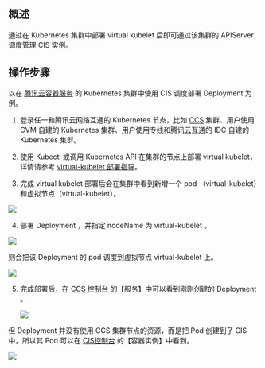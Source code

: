 ## 概述

通过在 Kubernetes 集群中部署 virtual kubelet 后即可通过该集群的 APIServer 调度管理 CIS 实例。

## 操作步骤

以在 [腾讯云容器服务](https://cloud.tencent.com/product/ccs) 的 Kubernetes 集群中使用 CIS 调度部署 Deployment 为例。

1. 登录任一和腾讯云网络互通的 Kubernetes 节点，比如 [CCS](https://console.cloud.tencent.com/ccs) 集群、用户使用 CVM 自建的 Kubernetes 集群、用户使用专线和腾讯云互通的 IDC 自建的 Kubernetes 集群。

2. 使用 Kubectl 或调用 Kubernetes API 在集群的节点上部署 virtual kubelet，详情请参考 [virtual-kubelet 部署指导](https://console.cloud.tencent.com/ccs)。

3. 完成 virtual kubelet 部署后会在集群中看到新增一个 pod （virtual-kubelet）和虚拟节点（virtual-kubelet）。

  ![][1]

4. 部署 Deployment ，并指定 nodeName 为 virtual-kubelet 。

  ![][2]

   则会把该 Deployment 的 pod 调度到虚拟节点 virtual-kubelet 上。

  ![][3]

5. 完成部署后，在 [CCS 控制台](https://console.cloud.tencent.com/ccs) 的【服务】中可以看到刚刚创建的 Deployment 。
   
	![][4]

  但 Deployment 并没有使用 CCS 集群节点的资源，而是把 Pod 创建到了 CIS 中，所以其 Pod 可以在 [CIS控制台](https://console.cloud.tencent.com/cis) 的【容器实例】中看到。

  ![][5]

[1]:https://main.qcloudimg.com/raw/e26ab86e8de97abf36380482703b932f.png
[2]:https://main.qcloudimg.com/raw/c1406a0b424a94a04fd90d19eec83c55.png
[3]:https://main.qcloudimg.com/raw/8e4c0d95784dee3700c783f8bd911a60.png
[4]:https://main.qcloudimg.com/raw/8066e7a39d8686f9ca226dd606000e1a.png
[5]:https://main.qcloudimg.com/raw/d49e91a8c69dcf3e44253e262a4cbaef.png
